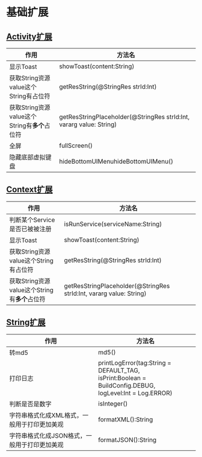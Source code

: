 # 基础扩展

## [Activity扩展](./src/main/java/com/sc/bk/ActivityKtx.kt)

| 作用 | 方法名 |
| --- | --- |
| 显示Toast | showToast(content:String) |
| 获取String资源value这个String有占位符 | getResString(@StringRes strId:Int)|
|获取String资源value这个String有**多个**占位符|getResStringPlaceholder(@StringRes strId:Int, vararg value: String)|
|全屏|fullScreen()|
|隐藏底部虚拟键盘|hideBottomUIMenuhideBottomUIMenu()|

## [Context扩展](./src/main/java/com/sc/bk/ContextKtx.kt)
| 作用 | 方法名 |
| --- | --- |
|判断某个Service是否已被被注册|isRunService(serviceName:String)|
| 显示Toast | showToast(content:String) |
| 获取String资源value这个String有占位符 | getResString(@StringRes strId:Int)|
|获取String资源value这个String有**多个**占位符|getResStringPlaceholder(@StringRes strId:Int, vararg value: String)|

## [String扩展](./src/main/java/com/sc/bk/StringKtx.kt)
| 作用 | 方法名 |
| --- | --- |
|转md5|md5()|
|打印日志|printLogError(tag:String = DEFAULT_TAG,</br>isPrint:Boolean = BuildConfig.DEBUG,</br>logLevel:Int = Log.ERROR)|
|判断是否是数字|isInteger()|
|字符串格式化成XML格式，一般用于打印更加美观|formatXML():String|
|字符串格式化成JSON格式，一般用于打印更加美观|formatJSON():String|